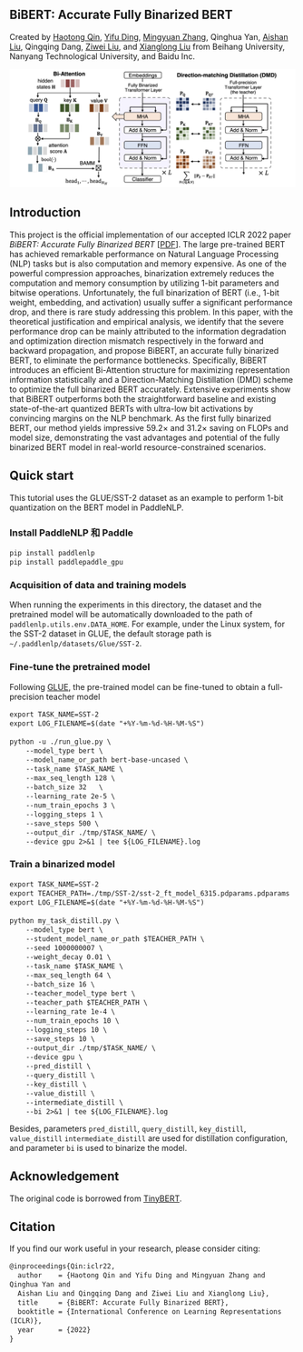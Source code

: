 ## BiBERT: Accurate Fully Binarized BERT

Created by [Haotong Qin](https://htqin.github.io/), [Yifu Ding](https://yifu-ding.github.io/), [Mingyuan Zhang](https://scholar.google.com/citations?user=2QLD4fAAAAAJ&hl=en), Qinghua Yan, [Aishan Liu](https://liuaishan.github.io/), Qingqing Dang, [Ziwei Liu](https://liuziwei7.github.io/), and [Xianglong Liu](https://xlliu-beihang.github.io/) from Beihang University, Nanyang Technological University, and Baidu Inc.

![loading-ag-172](./overview.png)

## Introduction

This project is the official implementation of our accepted ICLR 2022 paper *BiBERT: Accurate Fully Binarized BERT* [[PDF](https://openreview.net/forum?id=5xEgrl_5FAJ)]. The large pre-trained BERT has achieved remarkable performance on Natural Language Processing (NLP) tasks but is also computation and memory expensive. As one of the powerful compression approaches, binarization extremely reduces the computation and memory consumption by utilizing 1-bit parameters and bitwise operations. Unfortunately, the full binarization of BERT (i.e., 1-bit weight, embedding, and activation) usually suffer a significant performance drop, and there is rare study addressing this problem. In this paper, with the theoretical justification and empirical analysis, we identify that the severe performance drop can be mainly attributed to the information degradation and optimization direction mismatch respectively in the forward and backward propagation, and propose BiBERT, an accurate fully binarized BERT, to eliminate the performance bottlenecks. Specifically, BiBERT introduces an efficient Bi-Attention structure for maximizing representation information statistically and a Direction-Matching Distillation (DMD) scheme to optimize the full binarized BERT accurately. Extensive experiments show that BiBERT outperforms both the straightforward baseline and existing state-of-the-art quantized BERTs with ultra-low bit activations by convincing margins on the NLP benchmark. As the first fully binarized BERT, our method yields impressive $59.2\times$ and $31.2\times$ saving on FLOPs and model size, demonstrating the vast advantages and potential of the fully binarized BERT model in real-world resource-constrained scenarios.

## Quick start

This tutorial uses the GLUE/SST-2 dataset as an example to perform 1-bit quantization on the BERT model in PaddleNLP.

### Install PaddleNLP 和 Paddle

```shell
pip install paddlenlp
pip install paddlepaddle_gpu
```

### Acquisition of data and training models

When running the experiments in this directory, the dataset and the pretrained model will be automatically downloaded to the path of `paddlenlp.utils.env.DATA_HOME`. For example, under the Linux system, for the SST-2 dataset in GLUE, the default storage path is `~/.paddlenlp/datasets/Glue/SST-2`.

### Fine-tune the pretrained model

Following [GLUE](https://github.com/PaddlePaddle/PaddleNLP/tree/develop/examples/benchmark/glue/run_glue.py), the pre-trained model can be fine-tuned to obtain a full-precision teacher model

```shell
export TASK_NAME=SST-2
export LOG_FILENAME=$(date "+%Y-%m-%d-%H-%M-%S")

python -u ./run_glue.py \
    --model_type bert \
    --model_name_or_path bert-base-uncased \
    --task_name $TASK_NAME \
    --max_seq_length 128 \
    --batch_size 32   \
    --learning_rate 2e-5 \
    --num_train_epochs 3 \
    --logging_steps 1 \
    --save_steps 500 \
    --output_dir ./tmp/$TASK_NAME/ \
    --device gpu 2>&1 | tee ${LOG_FILENAME}.log
```

### Train a binarized model

```shell
export TASK_NAME=SST-2
export TEACHER_PATH=./tmp/SST-2/sst-2_ft_model_6315.pdparams.pdparams
export LOG_FILENAME=$(date "+%Y-%m-%d-%H-%M-%S")

python my_task_distill.py \
    --model_type bert \
    --student_model_name_or_path $TEACHER_PATH \
    --seed 1000000007 \
    --weight_decay 0.01 \
    --task_name $TASK_NAME \
    --max_seq_length 64 \
    --batch_size 16 \
    --teacher_model_type bert \
    --teacher_path $TEACHER_PATH \
    --learning_rate 1e-4 \
    --num_train_epochs 10 \
    --logging_steps 10 \
    --save_steps 10 \
    --output_dir ./tmp/$TASK_NAME/ \
    --device gpu \
    --pred_distill \
    --query_distill \
    --key_distill \
    --value_distill \
    --intermediate_distill \
    --bi 2>&1 | tee ${LOG_FILENAME}.log
```

Besides, parameters `pred_distill`, `query_distill`, `key_distill`, `value_distill` `intermediate_distill` are used for distillation configuration, and parameter `bi` is used to binarize the model.

## Acknowledgement

The original code is borrowed from [TinyBERT](https://github.com/PaddlePaddle/PaddleNLP/tree/develop/examples/model_compression/tinybert).

## Citation

If you find our work useful in your research, please consider citing:

```shell
@inproceedings{Qin:iclr22,
  author    = {Haotong Qin and Yifu Ding and Mingyuan Zhang and Qinghua Yan and 
  Aishan Liu and Qingqing Dang and Ziwei Liu and Xianglong Liu},
  title     = {BiBERT: Accurate Fully Binarized BERT},
  booktitle = {International Conference on Learning Representations (ICLR)},
  year      = {2022}
}
```